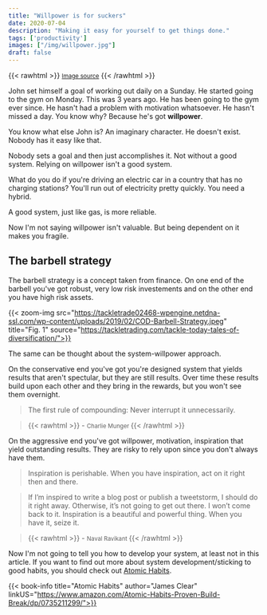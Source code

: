 ```yaml
---
title: "Willpower is for suckers"
date: 2020-07-04
description: "Making it easy for yourself to get things done."
tags: ['productivity']
images: ["/img/willpower.jpg"]
draft: false
---
```

{{< rawhtml >}} <small style="text-align:center;"> <a href="http://www.dumpaday.com/" target="_blank">Image source</a></small> {{< /rawhtml >}}

John set himself a goal of working out daily on a Sunday. He started going to the gym on Monday. This was 3 years ago. He has been going to the gym ever since. He hasn't had a problem with motivation whatsoever. He hasn't missed a day. You know why? Because he's got **willpower**.

You know what else John is? An imaginary character. He doesn't exist. Nobody has it easy like that.

Nobody sets a goal and then just accomplishes it. Not without a good system. Relying on willpower isn't a good system.

What do you do if you're driving an electric car in a country that has no charging stations? You'll run out of electricity pretty quickly. You need a hybrid.

A good system, just like gas, is more reliable.

Now I'm not saying willpower isn't valuable. But being dependent on it makes you fragile.

## The barbell strategy

The barbell strategy is a concept taken from finance. On one end of the barbell you've got robust, very low risk investements and on the other end you have high risk assets.


{{< zoom-img src="https://tackletrade02468-wpengine.netdna-ssl.com/wp-content/uploads/2019/02/COD-Barbell-Strategy.jpeg" title="Fig. 1" source="https://tackletrading.com/tackle-today-tales-of-diversification/">}}

The same can be thought about the system-willpower approach. 

On the conservative end you've got you're designed system that yields results that aren't spectular, but they are still results. Over time these results build upon each other and they bring in the rewards, but you won't see them overnight. 

> The first rule of compounding: Never interrupt it unnecessarily.

>{{< rawhtml >}} - <small> Charlie Munger </small>{{< /rawhtml >}} 

On the aggressive end you've got willpower, motivation, inspiration that yield outstanding results. They are risky to rely upon since you don't always have them.

> Inspiration is perishable. When you have inspiration, act on it right then and there.

>If I’m inspired to write a blog post or publish a tweetstorm, I should do it right away. Otherwise, it’s not going to get out there. I won’t come back to it. Inspiration is a beautiful and powerful thing. When you have it, seize it.

>{{< rawhtml >}} - <small> Naval Ravikant </small>{{< /rawhtml >}}

Now I'm not going to tell you how to develop your system, at least not in this article. If you want to find out more about system development/sticking to good habits, you should check out [Atomic Habits](#BuyTheBook).


{{< book-info title="Atomic Habits" author="James Clear" linkUS="https://www.amazon.com/Atomic-Habits-Proven-Build-Break/dp/0735211299/">}}
